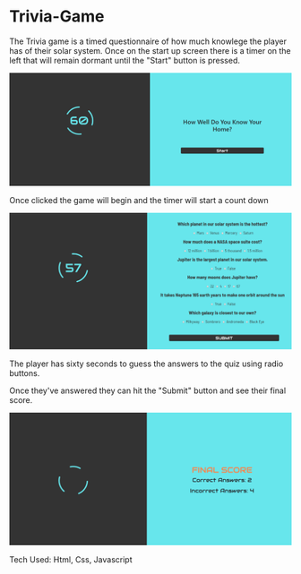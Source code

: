 # Trivia-Game

The Trivia game is a timed questionnaire of how much knowlege the player has of their solar system. Once on the start up screen there is a timer on the left that will remain dormant until the "Start" button is pressed. 

![alt text](images/start.png)

Once clicked the game will begin and the timer will start a count down

![alt text](images/timer.png)

The player has sixty seconds to guess the answers to the quiz using radio buttons.

Once they've answered they can hit the "Submit" button and see their final score.

![alt text](images/end.png)

Tech Used:
Html, Css, Javascript